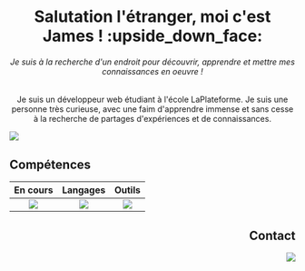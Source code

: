 <h1 align="center"> Salutation l'étranger, moi c'est James ! :upside_down_face: </h1>
<p align="center">   </p>
<h6 align="center"> <i>Je suis à la recherche d'un endroit pour découvrir, apprendre et mettre mes connaissances en oeuvre ! </i> </h6>

<p align="center"> Je suis un développeur web étudiant à l'école LaPlateforme. 
Je suis une personne très curieuse, avec une faim d'apprendre immense et sans cesse à la recherche de partages
d'expériences et de connaissances. </p>

<img src="https://res.cloudinary.com/dahuus6so/image/upload/v1731923430/road_iorjzt.jpg">

## Compétences

| En cours | Langages | Outils |
| :---: | :---: | :---: |
| <a href="https://skillicons.dev"><img src="https://skillicons.dev/icons?i=php,mysql" /></a> | <a href="https://skillicons.dev"><img src="https://skillicons.dev/icons?i=html,css,py" /></a> | <a href="https://skillicons.dev"><img src="https://skillicons.dev/icons?i=git,vscode,figma" /></a> |

<h2 align="right"> Contact </h2>
  <p align="right">
    <a href="https://www.linkedin.com/in/jams-sanchez">
    <img src="https://skillicons.dev/icons?i=linkedin" />
    </a></p>
